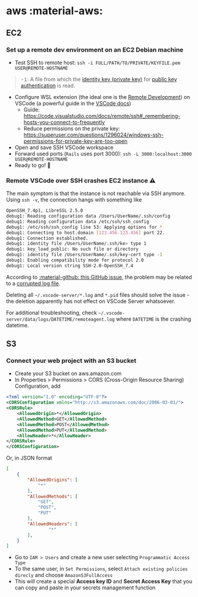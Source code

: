 # aws :material-aws:

## EC2

### Set up a remote dev environment on an EC2 Debian machine

* Test SSH to remote host: `ssh -i FULL/PATH/TO/PRIVATE/KEYFILE.pem USER@REMOTE-HOSTNAME`
> <kbd>-i</kbd>: A file from which the [identity key (private key)](https://www.ssh.com/academy/ssh/identity-key) for [public key authentication](https://www.ssh.com/academy/ssh/public-key-authentication) is read.
* Configure WSL extension (the ideal one is the [Remote Development](https://marketplace.visualstudio.com/items?itemName=ms-vscode-remote.vscode-remote-extensionpack)) on VSCode (a powerful guide in the [VSCode docs](https://code.visualstudio.com/docs/remote/wsl))
    * Guide: <https://code.visualstudio.com/docs/remote/ssh#_remembering-hosts-you-connect-to-frequently>
    * Reduce permissions on the private key: <https://superuser.com/questions/1296024/windows-ssh-permissions-for-private-key-are-too-open>
* Open and save SSH VSCode workspace
* Forward used ports (`Rails` uses port 3000): `ssh -L 3000:localhost:3000 USER@REMOTE-HOSTNAME`
* Ready to go! :star_struck:

### Remote VSCode over SSH crashes EC2 instance :warning:

The main symptom is that the instance is not reachable via SSH anymore. Using `ssh -v`, the connection hangs with something like

```bash
OpenSSH_7.4p1, LibreSSL 2.5.0
debug1: Reading configuration data /Users/UserName/.ssh/config
debug1: Reading configuration data /etc/ssh/ssh_config
debug1: /etc/ssh/ssh_config line 53: Applying options for *
debug1: Connecting to host.domain [123.456.123.456] port 22.
debug1: Connection established.
debug1: identity file /Users/UserName/.ssh/ke> type 1
debug1: key_load_public: No such file or directory
debug1: identity file /Users/UserName/.ssh/key-cert type -1
debug1: Enabling compatibility mode for protocol 2.0
debug1: Local version string SSH-2.0-OpenSSH_7.4
```

According to [:material-github: this GitHub issue](https://github.com/microsoft/vscode-remote-release/issues/2692), the problem may be related to a [corrupted log file](https://github.com/microsoft/vscode-remote-release/issues/2692#issuecomment-778310041). 

Deleting all `~/.vscode-server/*.log` and `*.pid` files should solve the issue - the deletion apparently has not effect on VSCode Server whatsoever.

For additional troubleshooting, check `~/.vscode-server/data/logs/DATETIME/remoteagent.log` where `DATETIME` is the crashing datetime.


## S3

### Connect your web project with an S3 bucket

* Create your S3 bucket on aws.amazon.com
* In Properties > Permissions > CORS (Cross-Origin Resource Sharing) Configuration, add
```xml
<?xml version="1.0" encoding="UTF-8"?>
<CORSConfiguration xmlns="http://s3.amazonaws.com/doc/2006-03-01/">
<CORSRule>
    <AllowedOrigin>*</AllowedOrigin>
    <AllowedMethod>GET</AllowedMethod>
    <AllowedMethod>POST</AllowedMethod>
    <AllowedMethod>PUT</AllowedMethod>
    <AllowHeader>*</AllowHeader>
</CORSRule>
</CORSConfiguration>
```
Or, in JSON format
```json
[
    {
        "AllowedOrigins": [
            "*"
        ],
        "AllowedMethods": [
            "GET",
            "POST",
            "PUT"
        ],
        "AllowedHeaders": [
                "*"
        ],
    }
]
```
* Go to `IAM > Users` and create a new user selecting `Programmatic Access Type`
* To the same user, in `Set Permissions`, select `Attach existing policies direcly` and choose `AmazonS3FullAccess`
* This will create a special **Access key ID** and **Secret Access Key** that you can copy and paste in your secrets management function